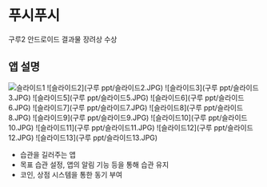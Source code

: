 # 푸시푸시
구루2 안드로이드 결과물
장려상 수상

## 앱 설명
![슬라이드1](https://user-images.githubusercontent.com/68212670/157681151-d7e113de-e724-484b-9328-c5ce9bccfdb2.PNG)
![슬라이드2](구루 ppt/슬라이드2.JPG)
![슬라이드3](구루 ppt/슬라이드3.JPG)
![슬라이드5](구루 ppt/슬라이드5.JPG)
![슬라이드6](구루 ppt/슬라이드6.JPG)
![슬라이드7](구루 ppt/슬라이드7.JPG)
![슬라이드8](구루 ppt/슬라이드8.JPG)
![슬라이드9](구루 ppt/슬라이드9.JPG)
![슬라이드10](구루 ppt/슬라이드10.JPG)
![슬라이드11](구루 ppt/슬라이드11.JPG)
![슬라이드12](구루 ppt/슬라이드12.JPG)
![슬라이드13](구루 ppt/슬라이드13.JPG)

* 습관을 길러주는 앱
* 목표 습관 설정, 앱의 알림 기능 등을 통해 습관 유지
* 코인, 상점 시스템을 통한 동기 부여
